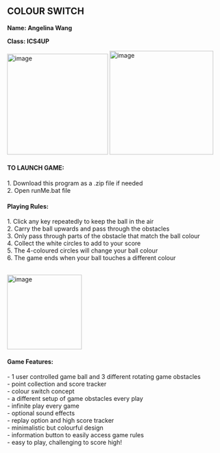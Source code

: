 <h2>COLOUR SWITCH</h2>

 **Name: Angelina Wang**
 
 **Class: ICS4UP**

 <img width="235" alt="image" src="https://github.com/user-attachments/assets/bb18e7fa-22a4-4c52-8540-04e294abbd23" />
 <img width="242" alt="image" src="https://github.com/user-attachments/assets/55873428-dce4-48a1-a56b-a8615c6caa90" />





<h4>TO LAUNCH GAME:</h4>
1. Download this program as a .zip file if needed <br/>
2. Open runMe.bat file <br/>

<h4>Playing Rules:</h4>
1. Click any key repeatedly to keep the ball in the air <br/>
2. Carry the ball upwards and pass through the obstacles <br/>
3. Only pass through parts of the obstacle that match the ball colour <br/>
4. Collect the white circles to add to your score <br/>
5. The 4-coloured circles will change your ball colour <br/>
6. The game ends when your ball touches a different colour <br/>
<br/>


 <img width="174" alt="image" src="https://github.com/user-attachments/assets/e7c08017-a368-4945-8188-cf472dc227b4" /> <br/>


<h4>Game Features:</h4>
- 1 user controlled game ball and 3 different rotating game obstacles <br/>
- point collection and score tracker <br/>
- colour switch concept <br/>
- a different setup of game obstacles every play <br/>
- infinite play every game <br/>
- optional sound effects <br/>
- replay option and high score tracker <br/>
- minimalistic but colourful design <br/>
- information button to easily access game rules <br/>
- easy to play, challenging to score high! <br/>




